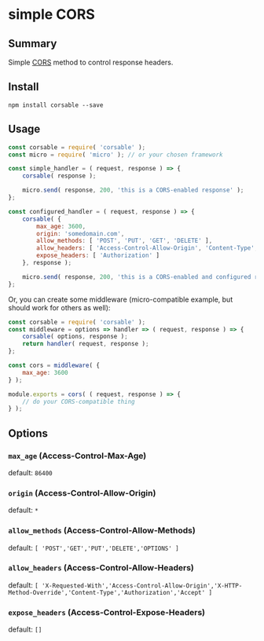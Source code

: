 # simple CORS

## Summary

Simple [CORS](https://developer.mozilla.org/en-US/docs/Web/HTTP/Access_control_CORS) method to control response headers.

## Install

```
npm install corsable --save
```

## Usage

```js
const corsable = require( 'corsable' );
const micro = require( 'micro' ); // or your chosen framework

const simple_handler = ( request, response ) => {
    corsable( response );

    micro.send( response, 200, 'this is a CORS-enabled response' );
};

const configured_handler = ( request, response ) => {
    corsable( {
        max_age: 3600,
        origin: 'somedomain.com',
        allow_methods: [ 'POST', 'PUT', 'GET', 'DELETE' ],
        allow_headers: [ 'Access-Control-Allow-Origin', 'Content-Type', 'Authorization','Accept' ],
        expose_headers: [ 'Authorization' ]
    }, response );

    micro.send( response, 200, 'this is a CORS-enabled and configured response' );
};
```

Or, you can create some middleware (micro-compatible example, but should work for others as well):

```js
const corsable = require( 'corsable' );
const middleware = options => handler => ( request, response ) => {
    corsable( options, response );
    return handler( request, response );
};

const cors = middleware( {
    max_age: 3600
} );

module.exports = cors( ( request, response ) => {
    // do your CORS-compatible thing
} );
```

## Options

### `max_age` (Access-Control-Max-Age)

default: `86400`

### `origin` (Access-Control-Allow-Origin)

default: `*`

### `allow_methods` (Access-Control-Allow-Methods)

default: `[ 'POST','GET','PUT','DELETE','OPTIONS' ]`

### `allow_headers` (Access-Control-Allow-Headers)

default: `[ 'X-Requested-With','Access-Control-Allow-Origin','X-HTTP-Method-Override','Content-Type','Authorization','Accept' ]`

### `expose_headers` (Access-Control-Expose-Headers)

default: `[]`
